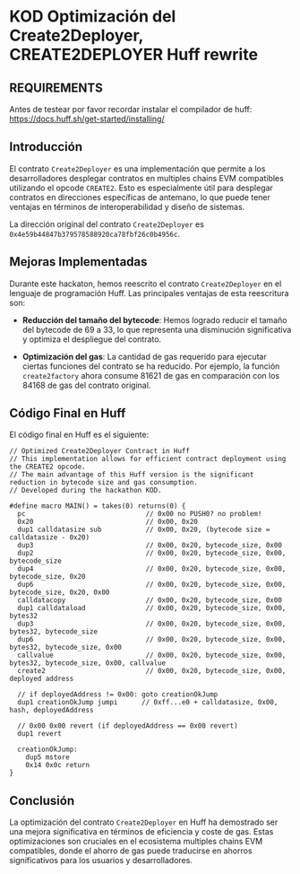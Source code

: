 # KOD Optimización del Create2Deployer, CREATE2DEPLOYER Huff rewrite

## REQUIREMENTS
Antes de testear por favor recordar instalar el compilador de huff:
https://docs.huff.sh/get-started/installing/

## Introducción

El contrato `Create2Deployer` es una implementación que permite a los desarrolladores desplegar contratos en multiples chains EVM compatibles utilizando el opcode `CREATE2`. Esto es especialmente útil para desplegar contratos en direcciones específicas de antemano, lo que puede tener ventajas en términos de interoperabilidad y diseño de sistemas.

La dirección original del contrato `Create2Deployer` es `0x4e59b44847b379578588920ca78fbf26c0b4956c`.

## Mejoras Implementadas

Durante este hackaton, hemos reescrito el contrato `Create2Deployer` en el lenguaje de programación Huff. Las principales ventajas de esta reescritura son:

- **Reducción del tamaño del bytecode**: Hemos logrado reducir el tamaño del bytecode de 69 a 33, lo que representa una disminución significativa y optimiza el despliegue del contrato.
  
- **Optimización del gas**: La cantidad de gas requerido para ejecutar ciertas funciones del contrato se ha reducido. Por ejemplo, la función `create2factory` ahora consume 81621 de gas en comparación con los 84168 de gas del contrato original.

## Código Final en Huff

El código final en Huff es el siguiente:

```huff
// Optimized Create2Deployer Contract in Huff
// This implementation allows for efficient contract deployment using the CREATE2 opcode.
// The main advantage of this Huff version is the significant reduction in bytecode size and gas consumption.
// Developed during the hackathon KOD.

#define macro MAIN() = takes(0) returns(0) {
  pc                              // 0x00 no PUSH0? no problem!
  0x20                            // 0x00, 0x20
  dup1 calldatasize sub           // 0x00, 0x20, (bytecode size = calldatasize - 0x20)
  dup3                            // 0x00, 0x20, bytecode_size, 0x00
  dup2                            // 0x00, 0x20, bytecode_size, 0x00, bytecode_size
  dup4                            // 0x00, 0x20, bytecode_size, 0x00, bytecode_size, 0x20
  dup6                            // 0x00, 0x20, bytecode_size, 0x00, bytecode_size, 0x20, 0x00
  calldatacopy                    // 0x00, 0x20, bytecode_size, 0x00
  dup1 calldataload               // 0x00, 0x20, bytecode_size, 0x00, bytes32
  dup3                            // 0x00, 0x20, bytecode_size, 0x00, bytes32, bytecode_size
  dup6                            // 0x00, 0x20, bytecode_size, 0x00, bytes32, bytecode_size, 0x00
  callvalue                       // 0x00, 0x20, bytecode_size, 0x00, bytes32, bytecode_size, 0x00, callvalue
  create2                         // 0x00, 0x20, bytecode_size, 0x00, deployed address
  
  // if deployedAddress != 0x00: goto creationOkJump
  dup1 creationOkJump jumpi      // 0xff...e0 + calldatasize, 0x00, hash, deployedAddress
  
  // 0x00 0x00 revert (if deployedAddress == 0x00 revert)
  dup1 revert
  
  creationOkJump:
    dup5 mstore
    0x14 0x0c return
}
```

## Conclusión

La optimización del contrato `Create2Deployer` en Huff ha demostrado ser una mejora significativa en términos de eficiencia y coste de gas. Estas optimizaciones son cruciales en el ecosistema multiples chains EVM compatibles, donde el ahorro de gas puede traducirse en ahorros significativos para los usuarios y desarrolladores.
